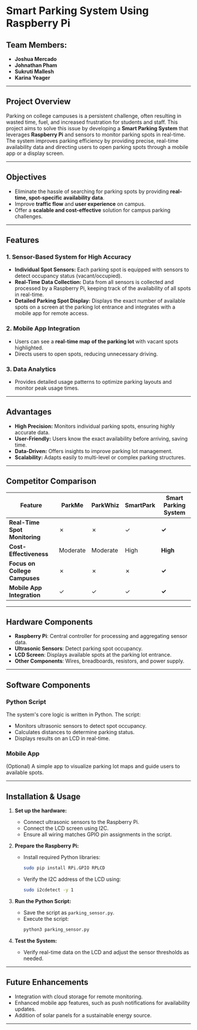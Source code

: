 
# Smart Parking System Using Raspberry Pi

## Team Members:
- **Joshua Mercado**
- **Johnathan Pham**
- **Sukruti Mallesh**
- **Karina Yeager**

---

## Project Overview

Parking on college campuses is a persistent challenge, often resulting in wasted time, fuel, and increased frustration for students and staff. This project aims to solve this issue by developing a **Smart Parking System** that leverages **Raspberry Pi** and sensors to monitor parking spots in real-time. The system improves parking efficiency by providing precise, real-time availability data and directing users to open parking spots through a mobile app or a display screen.

---

## Objectives

- Eliminate the hassle of searching for parking spots by providing **real-time, spot-specific availability data**.
- Improve **traffic flow** and **user experience** on campus.
- Offer a **scalable and cost-effective** solution for campus parking challenges.

---

## Features

### **1. Sensor-Based System for High Accuracy**
- **Individual Spot Sensors:** Each parking spot is equipped with sensors to detect occupancy status (vacant/occupied).
- **Real-Time Data Collection:** Data from all sensors is collected and processed by a Raspberry Pi, keeping track of the availability of all spots in real-time.
- **Detailed Parking Spot Display:** Displays the exact number of available spots on a screen at the parking lot entrance and integrates with a mobile app for remote access.

### **2. Mobile App Integration**
- Users can see a **real-time map of the parking lot** with vacant spots highlighted.
- Directs users to open spots, reducing unnecessary driving.

### **3. Data Analytics**
- Provides detailed usage patterns to optimize parking layouts and monitor peak usage times.

---

## Advantages

- **High Precision:** Monitors individual parking spots, ensuring highly accurate data.
- **User-Friendly:** Users know the exact availability before arriving, saving time.
- **Data-Driven:** Offers insights to improve parking lot management.
- **Scalability:** Adapts easily to multi-level or complex parking structures.

---

## Competitor Comparison

| Feature              | ParkMe         | ParkWhiz      | SmartPark      | **Smart Parking System** |
|----------------------|----------------|---------------|----------------|--------------------------|
| **Real-Time Spot Monitoring** | ✗              | ✗             | ✓              | **✓**                    |
| **Cost-Effectiveness**        | Moderate        | Moderate       | High           | **High**                 |
| **Focus on College Campuses** | ✗              | ✗             | ✗              | **✓**                    |
| **Mobile App Integration**    | ✓              | ✓             | ✓              | **✓**                    |

---

## Hardware Components

- **Raspberry Pi**: Central controller for processing and aggregating sensor data.
- **Ultrasonic Sensors**: Detect parking spot occupancy.
- **LCD Screen**: Displays available spots at the parking lot entrance.
- **Other Components**: Wires, breadboards, resistors, and power supply.

---

## Software Components

### **Python Script**
The system's core logic is written in Python. The script:
- Monitors ultrasonic sensors to detect spot occupancy.
- Calculates distances to determine parking status.
- Displays results on an LCD in real-time.

### **Mobile App**
(Optional) A simple app to visualize parking lot maps and guide users to available spots.

---

## Installation & Usage

1. **Set up the hardware:**
   - Connect ultrasonic sensors to the Raspberry Pi.
   - Connect the LCD screen using I2C.
   - Ensure all wiring matches GPIO pin assignments in the script.

2. **Prepare the Raspberry Pi:**
   - Install required Python libraries:
     ```bash
     sudo pip install RPi.GPIO RPLCD
     ```
   - Verify the I2C address of the LCD using:
     ```bash
     sudo i2cdetect -y 1
     ```

3. **Run the Python Script:**
   - Save the script as `parking_sensor.py`.
   - Execute the script:
     ```bash
     python3 parking_sensor.py
     ```

4. **Test the System:**
   - Verify real-time data on the LCD and adjust the sensor thresholds as needed.

---

## Future Enhancements

- Integration with cloud storage for remote monitoring.
- Enhanced mobile app features, such as push notifications for availability updates.
- Addition of solar panels for a sustainable energy source.

---